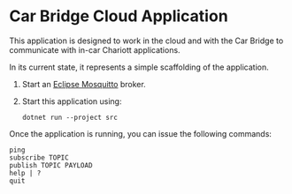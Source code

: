 # Car Bridge Cloud Application

This application is designed to work in the cloud and with the Car Bridge to
communicate with in-car Chariott applications.

In its current state, it represents a simple scaffolding of the application.

1. Start an [Eclipse Mosquitto] broker.

2. Start this application using:
   
       dotnet run --project src

Once the application is running, you can issue the following commands:

    ping
    subscribe TOPIC
    publish TOPIC PAYLOAD
    help | ?
    quit

  [Eclipse Mosquitto]: https://mosquitto.org/
